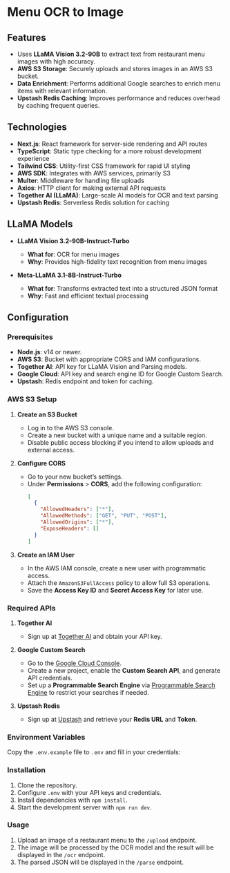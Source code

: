 # Menu OCR to Image

## Features

- Uses **LLaMA Vision 3.2-90B** to extract text from restaurant menu images with high accuracy.   
- **AWS S3 Storage**: Securely uploads and stores images in an AWS S3 bucket.  
- **Data Enrichment**: Performs additional Google searches to enrich menu items with relevant information.  
- **Upstash Redis Caching**: Improves performance and reduces overhead by caching frequent queries.

## Technologies

- **Next.js**: React framework for server-side rendering and API routes  
- **TypeScript**: Static type checking for a more robust development experience  
- **Tailwind CSS**: Utility-first CSS framework for rapid UI styling  
- **AWS SDK**: Integrates with AWS services, primarily S3  
- **Multer**: Middleware for handling file uploads  
- **Axios**: HTTP client for making external API requests  
- **Together AI (LLaMA)**: Large-scale AI models for OCR and text parsing  
- **Upstash Redis**: Serverless Redis solution for caching

## LLaMA Models

- **LLaMA Vision 3.2-90B-Instruct-Turbo**  
  - **What for**: OCR for menu images  
  - **Why**: Provides high-fidelity text recognition from menu images

- **Meta-LLaMA 3.1-8B-Instruct-Turbo**  
  - **What for**: Transforms extracted text into a structured JSON format  
  - **Why**: Fast and efficient textual processing

## Configuration

### Prerequisites

- **Node.js**: v14 or newer.
- **AWS S3**: Bucket with appropriate CORS and IAM configurations.
- **Together AI**: API key for LLaMA Vision and Parsing models.
- **Google Cloud**: API key and search engine ID for Google Custom Search.
- **Upstash**: Redis endpoint and token for caching.

### AWS S3 Setup

1. **Create an S3 Bucket**  
   - Log in to the AWS S3 console.  
   - Create a new bucket with a unique name and a suitable region.  
   - Disable public access blocking if you intend to allow uploads and external access.

2. **Configure CORS**  
   - Go to your new bucket’s settings.  
   - Under **Permissions** > **CORS**, add the following configuration:
     ```json
     [
       {
         "AllowedHeaders": ["*"],
         "AllowedMethods": ["GET", "PUT", "POST"],
         "AllowedOrigins": ["*"],
         "ExposeHeaders": []
       }
     ]
     ```

3. **Create an IAM User**  
   - In the AWS IAM console, create a new user with programmatic access.  
   - Attach the `AmazonS3FullAccess` policy to allow full S3 operations.  
   - Save the **Access Key ID** and **Secret Access Key** for later use.

### Required APIs

1. **Together AI**  
   - Sign up at [Together AI](https://together.xyz/) and obtain your API key.

2. **Google Custom Search**  
   - Go to the [Google Cloud Console](https://console.cloud.google.com/).  
   - Create a new project, enable the **Custom Search API**, and generate API credentials.  
   - Set up a **Programmable Search Engine** via [Programmable Search Engine](https://programmablesearchengine.google.com/) to restrict your searches if needed.

3. **Upstash Redis**  
   - Sign up at [Upstash](https://upstash.com/) and retrieve your **Redis URL** and **Token**.

### Environment Variables

Copy the `.env.example` file to `.env` and fill in your credentials:


### Installation
1. Clone the repository.
2. Configure `.env` with your API keys and credentials.
3. Install dependencies with `npm install`.
4. Start the development server with `npm run dev`.

### Usage
1. Upload an image of a restaurant menu to the `/upload` endpoint.
2. The image will be processed by the OCR model and the result will be displayed in the `/ocr` endpoint.
3. The parsed JSON will be displayed in the `/parse` endpoint.

